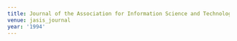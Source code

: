 ```yaml
---
title: Journal of the Association for Information Science and Technology (1994)
venue: jasis_journal
year: '1994'
---
```

